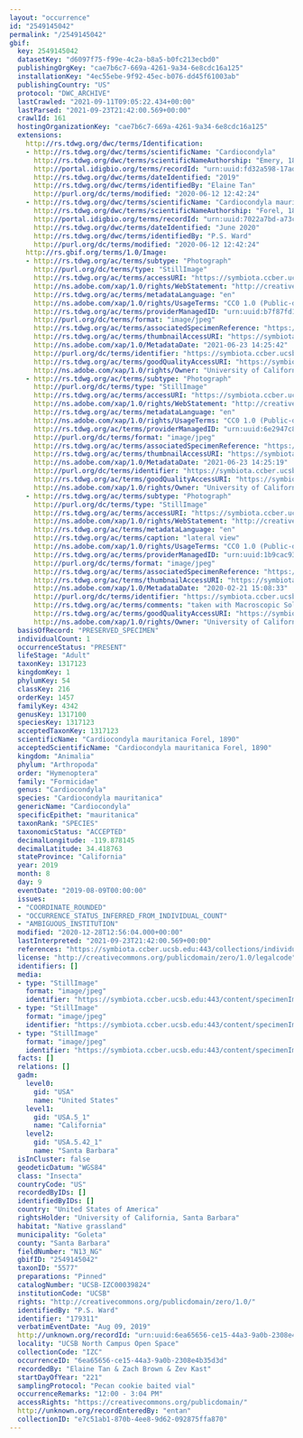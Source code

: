 ```yaml
---
layout: "occurrence"
id: "2549145042"
permalink: "/2549145042"
gbif:
  key: 2549145042
  datasetKey: "d6097f75-f99e-4c2a-b8a5-b0fc213ecbd0"
  publishingOrgKey: "cae7b6c7-669a-4261-9a34-6e8cdc16a125"
  installationKey: "4ec55ebe-9f92-45ec-b076-dd45f61003ab"
  publishingCountry: "US"
  protocol: "DWC_ARCHIVE"
  lastCrawled: "2021-09-11T09:05:22.434+00:00"
  lastParsed: "2021-09-23T21:42:00.569+00:00"
  crawlId: 161
  hostingOrganizationKey: "cae7b6c7-669a-4261-9a34-6e8cdc16a125"
  extensions:
    http://rs.tdwg.org/dwc/terms/Identification:
    - http://rs.tdwg.org/dwc/terms/scientificName: "Cardiocondyla"
      http://rs.tdwg.org/dwc/terms/scientificNameAuthorship: "Emery, 1869"
      http://portal.idigbio.org/terms/recordId: "urn:uuid:fd32a598-17ad-4bd3-bbff-7ef8ab52ca59"
      http://rs.tdwg.org/dwc/terms/dateIdentified: "2019"
      http://rs.tdwg.org/dwc/terms/identifiedBy: "Elaine Tan"
      http://purl.org/dc/terms/modified: "2020-06-12 12:42:24"
    - http://rs.tdwg.org/dwc/terms/scientificName: "Cardiocondyla mauritanica"
      http://rs.tdwg.org/dwc/terms/scientificNameAuthorship: "Forel, 1890"
      http://portal.idigbio.org/terms/recordId: "urn:uuid:7022a7bd-a73c-488b-a28d-96fbe1be1f31"
      http://rs.tdwg.org/dwc/terms/dateIdentified: "June 2020"
      http://rs.tdwg.org/dwc/terms/identifiedBy: "P.S. Ward"
      http://purl.org/dc/terms/modified: "2020-06-12 12:42:24"
    http://rs.gbif.org/terms/1.0/Image:
    - http://rs.tdwg.org/ac/terms/subtype: "Photograph"
      http://purl.org/dc/terms/type: "StillImage"
      http://rs.tdwg.org/ac/terms/accessURI: "https://symbiota.ccber.ucsb.edu:443/content/specimenImages/UCSB_IZC/UCSB-IZC00039/4UCSB-IZC00039824face1ss03iso8_1624483542_lg.jpg"
      http://ns.adobe.com/xap/1.0/rights/WebStatement: "http://creativecommons.org/publicdomain/zero/1.0/"
      http://rs.tdwg.org/ac/terms/metadataLanguage: "en"
      http://ns.adobe.com/xap/1.0/rights/UsageTerms: "CC0 1.0 (Public-domain)"
      http://rs.tdwg.org/ac/terms/providerManagedID: "urn:uuid:b7f87fd1-829a-4f76-8c72-c560ee88feb5"
      http://purl.org/dc/terms/format: "image/jpeg"
      http://rs.tdwg.org/ac/terms/associatedSpecimenReference: "https://symbiota.ccber.ucsb.edu:443/collections/individual/index.php?occid=179311"
      http://rs.tdwg.org/ac/terms/thumbnailAccessURI: "https://symbiota.ccber.ucsb.edu:443/content/specimenImages/UCSB_IZC/UCSB-IZC00039/4UCSB-IZC00039824face1ss03iso8_1624483542_tn.jpg"
      http://ns.adobe.com/xap/1.0/MetadataDate: "2021-06-23 14:25:42"
      http://purl.org/dc/terms/identifier: "https://symbiota.ccber.ucsb.edu:443/content/specimenImages/UCSB_IZC/UCSB-IZC00039/4UCSB-IZC00039824face1ss03iso8_1624483542_lg.jpg"
      http://rs.tdwg.org/ac/terms/goodQualityAccessURI: "https://symbiota.ccber.ucsb.edu:443/content/specimenImages/UCSB_IZC/UCSB-IZC00039/4UCSB-IZC00039824face1ss03iso8_1624483542.jpg"
      http://ns.adobe.com/xap/1.0/rights/Owner: "University of California, Santa Barbara"
    - http://rs.tdwg.org/ac/terms/subtype: "Photograph"
      http://purl.org/dc/terms/type: "StillImage"
      http://rs.tdwg.org/ac/terms/accessURI: "https://symbiota.ccber.ucsb.edu:443/content/specimenImages/UCSB_IZC/UCSB-IZC00039/4UCSB-IZC00039824habitus1ss03i_1624483518_lg.jpg"
      http://ns.adobe.com/xap/1.0/rights/WebStatement: "http://creativecommons.org/publicdomain/zero/1.0/"
      http://rs.tdwg.org/ac/terms/metadataLanguage: "en"
      http://ns.adobe.com/xap/1.0/rights/UsageTerms: "CC0 1.0 (Public-domain)"
      http://rs.tdwg.org/ac/terms/providerManagedID: "urn:uuid:6e2947c8-fbd8-441d-a31e-447dfcffe949"
      http://purl.org/dc/terms/format: "image/jpeg"
      http://rs.tdwg.org/ac/terms/associatedSpecimenReference: "https://symbiota.ccber.ucsb.edu:443/collections/individual/index.php?occid=179311"
      http://rs.tdwg.org/ac/terms/thumbnailAccessURI: "https://symbiota.ccber.ucsb.edu:443/content/specimenImages/UCSB_IZC/UCSB-IZC00039/4UCSB-IZC00039824habitus1ss03i_1624483518_tn.jpg"
      http://ns.adobe.com/xap/1.0/MetadataDate: "2021-06-23 14:25:19"
      http://purl.org/dc/terms/identifier: "https://symbiota.ccber.ucsb.edu:443/content/specimenImages/UCSB_IZC/UCSB-IZC00039/4UCSB-IZC00039824habitus1ss03i_1624483518_lg.jpg"
      http://rs.tdwg.org/ac/terms/goodQualityAccessURI: "https://symbiota.ccber.ucsb.edu:443/content/specimenImages/UCSB_IZC/UCSB-IZC00039/4UCSB-IZC00039824habitus1ss03i_1624483518.jpg"
      http://ns.adobe.com/xap/1.0/rights/Owner: "University of California, Santa Barbara"
    - http://rs.tdwg.org/ac/terms/subtype: "Photograph"
      http://purl.org/dc/terms/type: "StillImage"
      http://rs.tdwg.org/ac/terms/accessURI: "https://symbiota.ccber.ucsb.edu:443/content/specimenImages/UCSB_IZC/UCSB-IZC00039/5UCSB-IZC00039824lateral1-edit_1582326513_lg.jpg"
      http://ns.adobe.com/xap/1.0/rights/WebStatement: "http://creativecommons.org/publicdomain/zero/1.0/"
      http://rs.tdwg.org/ac/terms/metadataLanguage: "en"
      http://rs.tdwg.org/ac/terms/caption: "lateral view"
      http://ns.adobe.com/xap/1.0/rights/UsageTerms: "CC0 1.0 (Public-domain)"
      http://rs.tdwg.org/ac/terms/providerManagedID: "urn:uuid:1b9cac93-0b47-4e9e-bc59-ebce8b963163"
      http://purl.org/dc/terms/format: "image/jpeg"
      http://rs.tdwg.org/ac/terms/associatedSpecimenReference: "https://symbiota.ccber.ucsb.edu:443/collections/individual/index.php?occid=179311"
      http://rs.tdwg.org/ac/terms/thumbnailAccessURI: "https://symbiota.ccber.ucsb.edu:443/content/specimenImages/UCSB_IZC/UCSB-IZC00039/5UCSB-IZC00039824lateral1-edit_1582326513_tn.jpg"
      http://ns.adobe.com/xap/1.0/MetadataDate: "2020-02-21 15:08:33"
      http://purl.org/dc/terms/identifier: "https://symbiota.ccber.ucsb.edu:443/content/specimenImages/UCSB_IZC/UCSB-IZC00039/5UCSB-IZC00039824lateral1-edit_1582326513_lg.jpg"
      http://rs.tdwg.org/ac/terms/comments: "taken with Macroscopic Solutions setup"
      http://rs.tdwg.org/ac/terms/goodQualityAccessURI: "https://symbiota.ccber.ucsb.edu:443/content/specimenImages/UCSB_IZC/UCSB-IZC00039/5UCSB-IZC00039824lateral1-edit_1582326513.jpg"
      http://ns.adobe.com/xap/1.0/rights/Owner: "University of California, Santa Barbara"
  basisOfRecord: "PRESERVED_SPECIMEN"
  individualCount: 1
  occurrenceStatus: "PRESENT"
  lifeStage: "Adult"
  taxonKey: 1317123
  kingdomKey: 1
  phylumKey: 54
  classKey: 216
  orderKey: 1457
  familyKey: 4342
  genusKey: 1317100
  speciesKey: 1317123
  acceptedTaxonKey: 1317123
  scientificName: "Cardiocondyla mauritanica Forel, 1890"
  acceptedScientificName: "Cardiocondyla mauritanica Forel, 1890"
  kingdom: "Animalia"
  phylum: "Arthropoda"
  order: "Hymenoptera"
  family: "Formicidae"
  genus: "Cardiocondyla"
  species: "Cardiocondyla mauritanica"
  genericName: "Cardiocondyla"
  specificEpithet: "mauritanica"
  taxonRank: "SPECIES"
  taxonomicStatus: "ACCEPTED"
  decimalLongitude: -119.878145
  decimalLatitude: 34.418763
  stateProvince: "California"
  year: 2019
  month: 8
  day: 9
  eventDate: "2019-08-09T00:00:00"
  issues:
  - "COORDINATE_ROUNDED"
  - "OCCURRENCE_STATUS_INFERRED_FROM_INDIVIDUAL_COUNT"
  - "AMBIGUOUS_INSTITUTION"
  modified: "2020-12-28T12:56:04.000+00:00"
  lastInterpreted: "2021-09-23T21:42:00.569+00:00"
  references: "https://symbiota.ccber.ucsb.edu:443/collections/individual/index.php?occid=179311"
  license: "http://creativecommons.org/publicdomain/zero/1.0/legalcode"
  identifiers: []
  media:
  - type: "StillImage"
    format: "image/jpeg"
    identifier: "https://symbiota.ccber.ucsb.edu:443/content/specimenImages/UCSB_IZC/UCSB-IZC00039/5UCSB-IZC00039824lateral1-edit_1582326513_lg.jpg"
  - type: "StillImage"
    format: "image/jpeg"
    identifier: "https://symbiota.ccber.ucsb.edu:443/content/specimenImages/UCSB_IZC/UCSB-IZC00039/4UCSB-IZC00039824habitus1ss03i_1624483518_lg.jpg"
  - type: "StillImage"
    format: "image/jpeg"
    identifier: "https://symbiota.ccber.ucsb.edu:443/content/specimenImages/UCSB_IZC/UCSB-IZC00039/4UCSB-IZC00039824face1ss03iso8_1624483542_lg.jpg"
  facts: []
  relations: []
  gadm:
    level0:
      gid: "USA"
      name: "United States"
    level1:
      gid: "USA.5_1"
      name: "California"
    level2:
      gid: "USA.5.42_1"
      name: "Santa Barbara"
  isInCluster: false
  geodeticDatum: "WGS84"
  class: "Insecta"
  countryCode: "US"
  recordedByIDs: []
  identifiedByIDs: []
  country: "United States of America"
  rightsHolder: "University of California, Santa Barbara"
  habitat: "Native grassland"
  municipality: "Goleta"
  county: "Santa Barbara"
  fieldNumber: "N13_NG"
  gbifID: "2549145042"
  taxonID: "5577"
  preparations: "Pinned"
  catalogNumber: "UCSB-IZC00039824"
  institutionCode: "UCSB"
  rights: "http://creativecommons.org/publicdomain/zero/1.0/"
  identifiedBy: "P.S. Ward"
  identifier: "179311"
  verbatimEventDate: "Aug 09, 2019"
  http://unknown.org/recordId: "urn:uuid:6ea65656-ce15-44a3-9a0b-2308e4b35d3d"
  locality: "UCSB North Campus Open Space"
  collectionCode: "IZC"
  occurrenceID: "6ea65656-ce15-44a3-9a0b-2308e4b35d3d"
  recordedBy: "Elaine Tan & Zach Brown & Zev Kast"
  startDayOfYear: "221"
  samplingProtocol: "Pecan cookie baited vial"
  occurrenceRemarks: "12:00 - 3:04 PM"
  accessRights: "https://creativecommons.org/publicdomain/"
  http://unknown.org/recordEnteredBy: "entan"
  collectionID: "e7c51ab1-870b-4ee8-9d62-092875ffa870"
---
```

